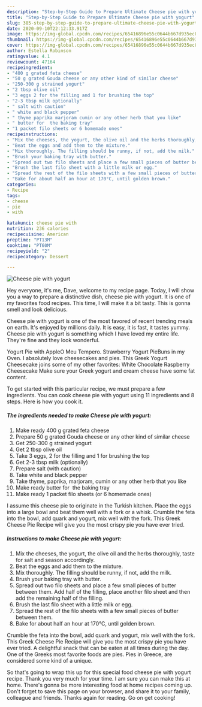 ```yaml
---
description: "Step-by-Step Guide to Prepare Ultimate Cheese pie with yogurt"
title: "Step-by-Step Guide to Prepare Ultimate Cheese pie with yogurt"
slug: 385-step-by-step-guide-to-prepare-ultimate-cheese-pie-with-yogurt
date: 2020-09-10T22:12:33.917Z
image: https://img-global.cpcdn.com/recipes/65416896e55c0644b667d935ec8002dc/751x532cq70/cheese-pie-with-yogurt-recipe-main-photo.jpg
thumbnail: https://img-global.cpcdn.com/recipes/65416896e55c0644b667d935ec8002dc/751x532cq70/cheese-pie-with-yogurt-recipe-main-photo.jpg
cover: https://img-global.cpcdn.com/recipes/65416896e55c0644b667d935ec8002dc/751x532cq70/cheese-pie-with-yogurt-recipe-main-photo.jpg
author: Estella Robinson
ratingvalue: 4.1
reviewcount: 47164
recipeingredient:
- "400 g grated feta cheese"
- "50 g grated Gouda cheese or any other kind of similar cheese"
- "250-300 g strained yogurt"
- "2 tbsp olive oil"
- "3 eggs 2 for the filling and 1 for brushing the top"
- "2-3 tbsp milk optionally"
- " salt with caution"
- " white and black pepper"
- " thyme paprika marjoram cumin or any other herb that you like"
- " butter for  the baking tray"
- "1 packet filo sheets or 6 homemade ones"
recipeinstructions:
- "Mix the cheeses, the yogurt, the olive oil and the herbs thoroughly, taste for salt and season accordingly."
- "Beat the eggs and add them to the mixture."
- "Mix thoroughly. The filling should be runny, if not, add the milk."
- "Brush your baking tray with butter."
- "Spread out two filo sheets and place a few small pieces of butter between them. Add half of the filling, place another filo sheet and then add the remaining half of the filling."
- "Brush the last filo sheet with a little milk or egg."
- "Spread the rest of the filo sheets with a few small pieces of butter between them."
- "Bake for about half an hour at 170°C, until golden brown."
categories:
- Recipe
tags:
- cheese
- pie
- with

katakunci: cheese pie with 
nutrition: 236 calories
recipecuisine: American
preptime: "PT13M"
cooktime: "PT60M"
recipeyield: "2"
recipecategory: Dessert

---
```



![Cheese pie with yogurt](https://img-global.cpcdn.com/recipes/65416896e55c0644b667d935ec8002dc/751x532cq70/cheese-pie-with-yogurt-recipe-main-photo.jpg)

Hey everyone, it's me, Dave, welcome to my recipe page. Today, I will show you a way to prepare a distinctive dish, cheese pie with yogurt. It is one of my favorites food recipes. This time, I will make it a bit tasty. This is gonna smell and look delicious.

Cheese pie with yogurt is one of the most favored of recent trending meals on earth. It's enjoyed by millions daily. It is easy, it is fast, it tastes yummy. Cheese pie with yogurt is something which I have loved my entire life. They're fine and they look wonderful.

Yogurt Pie with AppleO Meu Tempero. Strawberry Yogurt PieBuns in my Oven. I absolutely love cheesecakes and pies. This Greek Yogurt Cheesecake joins some of my other favorites: White Chocolate Raspberry Cheesecake Make sure your Greek yogurt and cream cheese have some fat content.


To get started with this particular recipe, we must prepare a few ingredients. You can cook cheese pie with yogurt using 11 ingredients and 8 steps. Here is how you cook it.

<!--inarticleads1-->

##### The ingredients needed to make Cheese pie with yogurt:

1. Make ready 400 g grated feta cheese
1. Prepare 50 g grated Gouda cheese or any other kind of similar cheese
1. Get 250-300 g strained yogurt
1. Get 2 tbsp olive oil
1. Take 3 eggs, 2 for the filling and 1 for brushing the top
1. Get 2-3 tbsp milk (optionally)
1. Prepare  salt (with caution)
1. Take  white and black pepper
1. Take  thyme, paprika, marjoram, cumin or any other herb that you like
1. Make ready  butter for  the baking tray
1. Make ready 1 packet filo sheets (or 6 homemade ones)


I assume this cheese pie to originate in the Turkish kitchen. Place the eggs into a large bowl and beat them well with a fork or a whisk. Crumble the feta into the bowl, add quark and yogurt, mix well with the fork. This Greek Cheese Pie Recipe will give you the most crispy pie you have ever tried. 

<!--inarticleads2-->

##### Instructions to make Cheese pie with yogurt:

1. Mix the cheeses, the yogurt, the olive oil and the herbs thoroughly, taste for salt and season accordingly.
1. Beat the eggs and add them to the mixture.
1. Mix thoroughly. The filling should be runny, if not, add the milk.
1. Brush your baking tray with butter.
1. Spread out two filo sheets and place a few small pieces of butter between them. Add half of the filling, place another filo sheet and then add the remaining half of the filling.
1. Brush the last filo sheet with a little milk or egg.
1. Spread the rest of the filo sheets with a few small pieces of butter between them.
1. Bake for about half an hour at 170°C, until golden brown.


Crumble the feta into the bowl, add quark and yogurt, mix well with the fork. This Greek Cheese Pie Recipe will give you the most crispy pie you have ever tried. A delightful snack that can be eaten at all times during the day. One of the Greeks most favorite foods are pies. Pies in Greece, are considered some kind of a unique. 

So that's going to wrap this up for this special food cheese pie with yogurt recipe. Thank you very much for your time. I am sure you can make this at home. There's gonna be more interesting food at home recipes coming up. Don't forget to save this page on your browser, and share it to your family, colleague and friends. Thanks again for reading. Go on get cooking!
